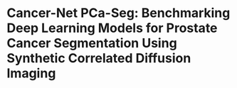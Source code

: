 # Cancer-Net PCa-Seg: Benchmarking Deep Learning Models for Prostate Cancer Segmentation Using Synthetic Correlated Diffusion Imaging



